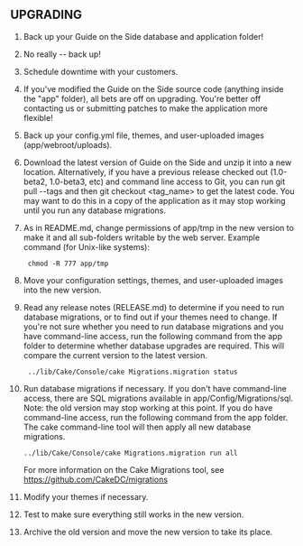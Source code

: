 UPGRADING
-------------------------------------------------------------------------------
1. Back up your Guide on the Side database and application folder!
2. No really -- back up!
3. Schedule downtime with your customers.
4. If you've modified the Guide on the Side source code (anything inside the 
   "app" folder), all bets are off on upgrading. You're better off contacting 
   us or submitting patches to make the application more flexible! 
5. Back up your config.yml file, themes, and user-uploaded images (app/webroot/uploads).
6. Download the latest version of Guide on the Side and unzip it into a new 
   location. Alternatively, if you have a previous release checked out (1.0-beta2, 1.0-beta3, etc) and command line   access to Git, you can run git pull --tags and then git checkout <tag_name> to get the latest code.  You may want to do this in a copy of the application as it may stop working until you 
   run any database migrations.
7. As in README.md, change permissions of app/tmp in the new version to make it and
   all sub-folders writable by the web server. Example command (for Unix-like systems): 

        chmod -R 777 app/tmp
        
8. Move your configuration settings, themes, and user-uploaded images into the new version.

9. Read any release notes (RELEASE.md) to determine if you need to run database migrations,
   or to find out if your themes need to change.
   If you're not sure whether you need to run database migrations and you have command-line
   access, run the following command from the app folder to determine whether database upgrades are required.
   This will compare the current version to the latest version.

        ../lib/Cake/Console/cake Migrations.migration status
        
10. Run database migrations if necessary. If you don't have command-line access, 
    there are SQL migrations available in app/Config/Migrations/sql. Note: the old version may stop working at this point.
    If you do have command-line access, run the following command from the app folder. The cake command-line tool will
    then apply all new database migrations.

        ../lib/Cake/Console/cake Migrations.migration run all

    For more information on the Cake Migrations tool, see https://github.com/CakeDC/migrations
11. Modify your themes if necessary.
12. Test to make sure everything still works in the new version.
13. Archive the old version and move the new version to take its place.
